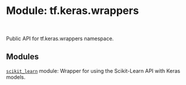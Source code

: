 <div itemscope itemtype="http://developers.google.com/ReferenceObject">
<meta itemprop="name" content="tf.keras.wrappers" />
<meta itemprop="path" content="Stable" />
</div>

# Module: tf.keras.wrappers


<table class="tfo-notebook-buttons tfo-api" align="left">
</table>



Public API for tf.keras.wrappers namespace.



## Modules

[`scikit_learn`](../../tf/keras/wrappers/scikit_learn.md) module: Wrapper for using the Scikit-Learn API with Keras models.



